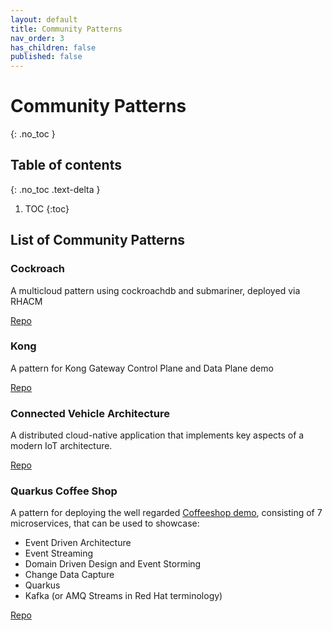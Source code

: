 ```yaml
---
layout: default
title: Community Patterns
nav_order: 3
has_children: false
published: false
---
```


# Community Patterns

{: .no_toc }

## Table of contents

{: .no_toc .text-delta }

1. TOC
{:toc}

## List of Community Patterns

### Cockroach

A multicloud pattern using cockroachdb and submariner, deployed via RHACM

[Repo](https://github.com/hybrid-cloud-patterns/cockroachdb-pattern)

### Kong

A pattern for Kong Gateway Control Plane and Data Plane demo

[Repo](https://github.com/hybrid-cloud-patterns/kong-gateway)

### Connected Vehicle Architecture

A distributed cloud-native application that implements key aspects of a modern IoT architecture.

[Repo](https://github.com/hybrid-cloud-patterns/connected-vehicle-architecture)

### Quarkus Coffee Shop

A pattern for deploying the well regarded [Coffeeshop demo](https://quarkuscoffeeshop.github.io), consisting of 7 microservices, that can be used to showcase:

* Event Driven Architecture
* Event Streaming
* Domain Driven Design and Event Storming
* Change Data Capture
* Quarkus
* Kafka (or AMQ Streams in Red Hat terminology)

[Repo](https://github.com/mhjacks/quarkus-coffeeshop-pattern)
